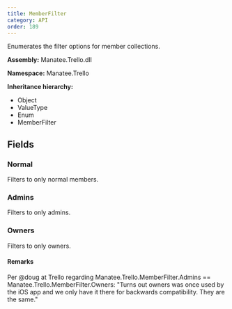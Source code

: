 ```yaml
---
title: MemberFilter
category: API
order: 189
---
```


Enumerates the filter options for member collections.

**Assembly:** Manatee.Trello.dll

**Namespace:** Manatee.Trello

**Inheritance hierarchy:**

- Object
- ValueType
- Enum
- MemberFilter

## Fields

### Normal

Filters to only normal members.

### Admins

Filters to only admins.

### Owners

Filters to only owners.

#### Remarks

Per @doug at Trello regarding Manatee.Trello.MemberFilter.Admins == Manatee.Trello.MemberFilter.Owners: &quot;Turns out owners was once used by the iOS app and we only have it there for backwards compatibility. They are the same.&quot;

